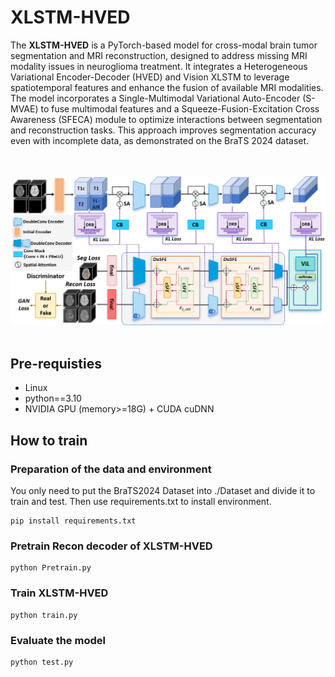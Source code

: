 # **XLSTM-HVED**
The **XLSTM-HVED** is a PyTorch-based model for cross-modal brain tumor segmentation and MRI reconstruction, designed to address missing MRI modality issues in neuroglioma treatment. It integrates a Heterogeneous Variational Encoder-Decoder (HVED) and Vision XLSTM to leverage spatiotemporal features and enhance the fusion of available MRI modalities. The model incorporates a Single-Multimodal Variational Auto-Encoder (S-MVAE) to fuse multimodal features and a Squeeze-Fusion-Excitation Cross Awareness (SFECA) module to optimize interactions between segmentation and reconstruction tasks. This approach improves segmentation accuracy even with incomplete data, as demonstrated on the BraTS 2024 dataset​.

<br><br>
![](./imgs/XLSTM-HVED.png)
<br><br>

## Pre-requisties
- Linux
- python==3.10
- NVIDIA GPU (memory>=18G) + CUDA cuDNN

## How to train
### Preparation of the data and environment
You only need to put the BraTS2024 Dataset into ./Dataset and divide it to train and test. Then use requirements.txt to install environment.
```
pip install requirements.txt
```

### Pretrain Recon decoder of XLSTM-HVED
```
python Pretrain.py
```

### Train XLSTM-HVED
```
python train.py
```


### Evaluate the model
```
python test.py
```
